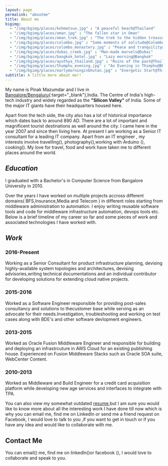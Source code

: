 ```yaml
---
layout: page
permalink: "aboutme"
title: About me
bigimg:
  - "/img/bgimg/places/kohmatsun.jpg" : "A peaceful beach@Thailand"
  - "/img/bgimg/places/oman.jpg" : "The fallen star in Oman"
  - "/img/bgimg/places/oman_trek.jpg" : "The trek to the hidden treasure@Oman"
  - "/img/bgimg/places/colombo.jpg" : "Some moments of solitude@Colombo"
  - "/img/bgimg/places/colombo_monastery.jpg" : "Peace and tranquility@Colombo"
  - "/img/bgimg/places/dubai_creek.jpg" : "Man-made marvels@Dubai"
  - "/img/bgimg/places/bangkok_hotel.jpg" : "Lazy morning@Bangkok"
  - "/img/bgimg/places/ayuthya_thailand.jpg" : "Ruins of the past@Thailand"
  - "/img/bgimg/places/thumphu_evening.jpg" : "An Evening in Thimphu@Bhutan"
  - "/img/bgimg/places/earlymorninginbhutan.jpg" : "Energetic Start@Thimphu"
subtitle: A little more about me!!
---
```


<i class="mdi mdi-account"></i> My name is Pinak Mazumdar and I live in <i class="mdi mdi-earth"></i> [Bangalore/Bengaluru](https://goo.gl/maps/qsJRuHBYRJ5xRXqZ6){:target="_blank"},India. The Centre of India's high-tech industry and widely regarded as the **"Silicon Valley"** of India. Some of the major IT giants  have their headquarters housed here. 

Apart from the tech side, the city also has a lot of historical importance which dates back to  around 890 AD. There are a lot of important and magnificent tourist destinations as well around the city. I came here in the year 2007 and since then living here. At present I am working as a Senior IT consultant for a leading  IT company. Apart from an IT engineer , my interests involve travelling(<i class="mdi mdi-beach"></i>), photography(<i class="mdi mdi-camera"></i>),working with Arduino (<i class="mdi mdi-robot"></i>), cooking(<i class="mdi mdi-food-fork-drink"></i>). My love for travel, food and work have taken me to different places around the world.  

## <i class="mdi mdi-school"> Education  </i>

I graduated with a Bachelor's in Computer Science from Bangalore University in 2010.

Over the years I have  worked on multiple  projects accross different domains( BFS,Insurance,Media and Telecom ) in different roles starting from middleware administration to automation. I enjoy writing reusable software tools and code for middleware infrastructure automation, devops tools etc. Below is a brief timeline of my career so far and some pieces of work and associated technologies I have worked with.

## <i class="mdi mdi-briefcase"> Work </i> 

### <i class="mdi mdi-calendar-month"> </i> 2016-Present

Working as a Senior Consultant for product infrastructure planning, devising highly-available system topologies and architectures, devising advisories,writing technical documentations and an individual contributor for developing solutions for extending cloud native projects.
    

### <i class="mdi mdi-calendar-month"></i> 2015-2016 

Worked as a Software Engineer responsible for providing post-sales consultancy and solutions to thecustomer base while serving as an advocate for their needs.Investigation, troubleshooting and working on test cases along with BDE's and other software devlopment engineers.


### <i class="mdi mdi-calendar-month"></i> 2013-2015

Worked as Oracle Fusion Middleware Engineer and responsible for building and deploying an infrastrcuture in AWS Cloud for an existing  publishing house.  Experienced on Fusion Middleware Stacks such as Oracle SOA suite, WebCenter Content.

### <i class="mdi mdi-calendar-month"></i> 2010-2013

Worked as Middleware and Build Engineer for a credit card acquisition platform while developing new age services and interfaces to integrate with TPA.

You can also view my somewhat outdated [resume](/Resume.pdf),but I am sure you would like to know more about all the interesting work I have done till now which is why you can email me, find me on LinkedIn or send me a friend request on Facebook, I would love to talk  to you ,if you want to get in touch or if you have any idea and would like to collaborate with me.

## <i class="mdi mdi-contacts"> </i> Contact Me

You can email(<i class="mdi mdi-gmail"></i>) me, find me on linkedIn(<i class="mdi mdi-linkedin"></i>)or facebook (<i class="mdi mdi-facebook"></i>), I would love to collaborate and speak to you.
   
